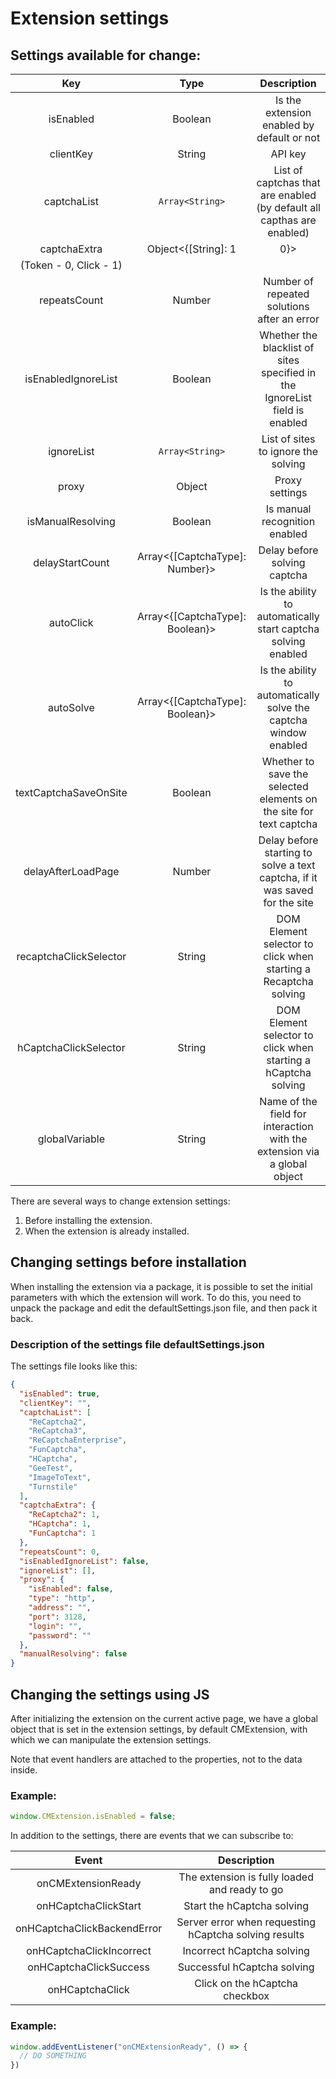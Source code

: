 ﻿---
sidebar_position: 3
---


# Extension settings

## Settings available for change:

|**Key**|**Type**|**Description**|
| :-: | :-: | :-: |
|isEnabled|Boolean|Is the extension enabled by default or not|
|clientKey|String|API key|
|captchaList|`Array<String>`|List of captchas that are enabled (by default all capthas are enabled)|
|captchaExtra|Object<{[String]: 1 | 0}>|List of captchas that can be solved by clicks
(Token - 0, Click - 1)|
|repeatsCount|Number|Number of repeated solutions after an error|
|isEnabledIgnoreList|Boolean|Whether the blacklist of sites specified in the IgnoreList field is enabled|
|ignoreList|`Array<String>`|List of sites to ignore the solving|
|proxy|Object|Proxy settings|
|isManualResolving|Boolean|Is manual recognition enabled|
|delayStartCount|Array<{[CaptchaType]: Number}>|Delay before solving captcha|
|autoClick|Array<{[CaptchaType]: Boolean}>|Is the ability to automatically start captcha solving enabled|
|autoSolve|Array<{[CaptchaType]: Boolean}>|Is the ability to automatically solve the captcha window enabled|
|textCaptchaSaveOnSite|Boolean|Whether to save the selected elements on the site for text captcha|
|delayAfterLoadPage|Number|Delay before starting to solve a text captcha, if it was saved for the site|
|recaptchaClickSelector|String|DOM Element selector to click when starting a Recaptcha solving|
|hCaptchaClickSelector|String|DOM Element selector to click when starting a hCaptcha solving|
|globalVariable|String|Name of the field for interaction with the extension via a global object|

There are several ways to change extension settings:
1. Before installing the extension.
2. When the extension is already installed.

## Changing settings before installation

When installing the extension via a package, it is possible to set the initial parameters with which the extension will work. To do this, you need to unpack the package and edit the defaultSettings.json file, and then pack it back.

### **Description of the settings file defaultSettings.json**

The settings file looks like this:

```json title="defaultSettings.json"
{
  "isEnabled": true,
  "clientKey": "",
  "captchaList": [
    "ReCaptcha2",
    "ReCaptcha3",
    "ReCaptchaEnterprise",
    "FunCaptcha",
    "HCaptcha",
    "GeeTest",
    "ImageToText",
    "Turnstile"
  ],
  "captchaExtra": {
    "ReCaptcha2": 1,
    "HCaptcha": 1,
    "FunCaptcha": 1
  },
  "repeatsCount": 0,
  "isEnabledIgnoreList": false,
  "ignoreList": [],
  "proxy": {
    "isEnabled": false,
    "type": "http",
    "address": "",
    "port": 3128,
    "login": "",
    "password": ""
  },
  "manualResolving": false
}
```
## Changing the settings using JS

After initializing the extension on the current active page, we have a global object that is set in the extension settings, by default CMExtension, with which we can manipulate the extension settings.

Note that event handlers are attached to the properties, not to the data inside.

### **Example:**
```js
window.CMExtension.isEnabled = false;
```

In addition to the settings, there are events that we can subscribe to:

|**Event**|**Description**|
| :-: | :-: |
|onCMExtensionReady|The extension is fully loaded and ready to go|
|onHCaptchaClickStart|Start the hCaptcha solving|
|onHCaptchaClickBackendError|Server error when requesting hCaptcha solving results|
|onHCaptchaClickIncorrect|Incorrect hCaptcha solving|
|onHCaptchaClickSuccess|Successful hCaptcha solving|
|onHCaptchaClick|Click on the hCaptcha checkbox|

### **Example:**

```js
window.addEventListener("onCMExtensionReady", () => {
  // DO SOMETHING
})
```